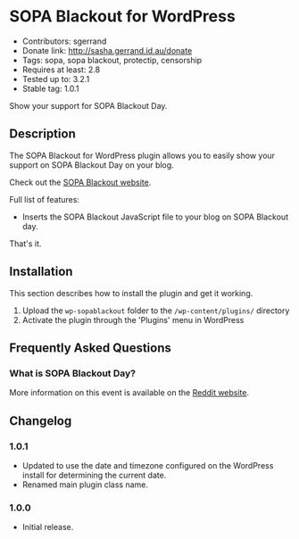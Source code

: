 # SOPA Blackout for WordPress #

* Contributors: sgerrand
* Donate link: http://sasha.gerrand.id.au/donate
* Tags: sopa, sopa blackout, protectip, censorship
* Requires at least: 2.8
* Tested up to: 3.2.1
* Stable tag: 1.0.1

Show your support for SOPA Blackout Day.

## Description ##

The SOPA Blackout for WordPress plugin allows you to easily show your support on SOPA Blackout Day on your blog.

Check out the [SOPA Blackout website](http://sopablackout.org).

Full list of features:

* Inserts the SOPA Blackout JavaScript file to your blog on SOPA Blackout day.

That's it.

## Installation ##

This section describes how to install the plugin and get it working.

1. Upload the `wp-sopablackout` folder to the `/wp-content/plugins/` directory
1. Activate the plugin through the 'Plugins' menu in WordPress

## Frequently Asked Questions ##

### What is SOPA Blackout Day? ###

More information on this event is available on the [Reddit website][r_url].

  [r_url]: http://blog.reddit.com/2012/01/stopped-they-must-be-on-this-all.html

## Changelog ##

### 1.0.1 ###

* Updated to use the date and timezone configured on the WordPress install for determining the current date.
* Renamed main plugin class name.

### 1.0.0 ###

* Initial release.
